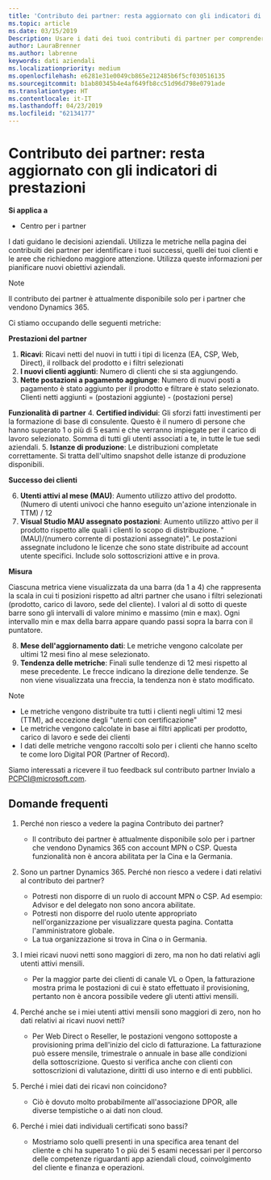 ```yaml
---
title: 'Contributo dei partner: resta aggiornato con gli indicatori di prestazioni | Centro per i partner'
ms.topic: article
ms.date: 03/15/2019
Description: Usare i dati dei tuoi contributi di partner per comprendere come l'azienda è in crescita e successiva
author: LauraBrenner
ms.author: labrenne
keywords: dati aziendali
ms.localizationpriority: medium
ms.openlocfilehash: e6281e31e0049cb865e212485b6f5cf030516135
ms.sourcegitcommit: b1ab80345b4e4af649fb8cc51d96d798e0791ade
ms.translationtype: HT
ms.contentlocale: it-IT
ms.lasthandoff: 04/23/2019
ms.locfileid: "62134177"
---
```

# <a name="partner-contribution-stay-on-top-of-your-performance-indicators"></a>Contributo dei partner: resta aggiornato con gli indicatori di prestazioni

**Si applica a**
- Centro per i partner

I dati guidano le decisioni aziendali. Utilizza le metriche nella pagina dei contribuiti dei partner per identificare i tuoi successi, quelli dei tuoi clienti e le aree che richiedono maggiore attenzione. Utilizza queste informazioni per pianificare nuovi obiettivi aziendali.

>[!NOTE]
>Il contributo dei partner è attualmente disponibile solo per i partner che vendono Dynamics 365.

Ci stiamo occupando delle seguenti metriche:

**Prestazioni del partner**

1. **Ricavi**: Ricavi netti del nuovi in tutti i tipi di licenza (EA, CSP, Web, Direct), il rollback del prodotto e i filtri selezionati
2. **I nuovi clienti aggiunti**: Numero di clienti che si sta aggiungendo.
3. **Nette postazioni a pagamento aggiunge**: Numero di nuovi posti a pagamento è stato aggiunto per il prodotto e filtrare è stato selezionato.  Clienti netti aggiunti = (postazioni aggiunte) - (postazioni perse) 

**Funzionalità di partner**
4. **Certified individui**: Gli sforzi fatti investimenti per la formazione di base di consulente. Questo è il numero di persone che hanno superato 1 o più di 5 esami e che verranno impiegate per il carico di lavoro selezionato. Somma di tutti gli utenti associati a te, in tutte le tue sedi aziendali.
5. **Istanze di produzione**: Le distribuzioni completate correttamente. Si tratta dell'ultimo snapshot delle istanze di produzione disponibili.

**Successo dei clienti**

6.  **Utenti attivi al mese (MAU)**: Aumento utilizzo attivo del prodotto.
(Numero di utenti univoci che hanno eseguito un'azione intenzionale in TTM) / 12
7. **Visual Studio MAU assegnato postazioni**: Aumento utilizzo attivo per il prodotto rispetto alle quali i clienti lo scopo di distribuzione. "(MAU)/(numero corrente di postazioni assegnate)". Le postazioni assegnate includono le licenze che sono state distribuite ad account utente specifici.  Include solo sottoscrizioni attive e in prova. 


**Misura**

Ciascuna metrica viene visualizzata da una barra (da 1 a 4) che rappresenta la scala in cui ti posizioni rispetto ad altri partner che usano i filtri selezionati (prodotto, carico di lavoro, sede del cliente). I valori al di sotto di queste barre sono gli intervalli di valore minimo e massimo (min e max). Ogni intervallo min e max della barra appare quando passi sopra la barra con il puntatore.  

8. **Mese dell'aggiornamento dati**: Le metriche vengono calcolate per ultimi 12 mesi fino al mese selezionato.
9. **Tendenza delle metriche**: Finali sulle tendenze di 12 mesi rispetto al mese precedente. Le frecce indicano la direzione delle tendenze. Se non viene visualizzata una freccia, la tendenza non è stato modificato.

>[!NOTE] 
>- Le metriche vengono distribuite tra tutti i clienti negli ultimi 12 mesi (TTM), ad eccezione degli "utenti con certificazione"        
>- Le metriche vengono calcolate in base ai filtri applicati per prodotto, carico di lavoro e sede dei clienti
>- I dati delle metriche vengono raccolti solo per i clienti che hanno scelto te come loro Digital POR (Partner of Record). 

Siamo interessati a ricevere il tuo feedback sul contributo partner Invialo a PCPCI@microsoft.com.  

## <a name="frequently-asked-questions"></a>Domande frequenti

1. Perché non riesco a vedere la pagina Contributo dei partner?
    - Il contributo dei partner è attualmente disponibile solo per i partner che vendono Dynamics 365 con account MPN o CSP. Questa funzionalità non è ancora abilitata per la Cina e la Germania.
2. Sono un partner Dynamics 365. Perché non riesco a vedere i dati relativi al contributo dei partner?
    - Potresti non disporre di un ruolo di account MPN o CSP. Ad esempio:  Advisor e del delegato non sono ancora abilitate.  
    - Potresti non disporre del ruolo utente appropriato nell'organizzazione per visualizzare questa pagina. Contatta l'amministratore globale.
    - La tua organizzazione si trova in Cina o in Germania.

3. I miei ricavi nuovi netti sono maggiori di zero, ma non ho dati relativi agli utenti attivi mensili.
    - Per la maggior parte dei clienti di canale VL o Open, la fatturazione mostra prima le postazioni di cui è stato effettuato il provisioning, pertanto non è ancora possibile vedere gli utenti attivi mensili.

4. Perché anche se i miei utenti attivi mensili sono maggiori di zero, non ho dati relativi ai ricavi nuovi netti?
   - Per Web Direct o Reseller, le postazioni vengono sottoposte a provisioning prima dell'inizio del ciclo di fatturazione. La fatturazione può essere mensile, trimestrale o annuale in base alle condizioni della sottoscrizione. Questo si verifica anche con clienti con sottoscrizioni di valutazione, diritti di uso interno e di enti pubblici.
5. Perché i miei dati dei ricavi non coincidono?
   - Ciò è dovuto molto probabilmente all'associazione DPOR, alle diverse tempistiche o ai dati non cloud.
6. Perché i miei dati individuali certificati sono bassi?
   - Mostriamo solo quelli presenti in una specifica area tenant del cliente e chi ha superato 1 o più dei 5 esami necessari per il percorso delle competenze riguardanti app aziendali cloud, coinvolgimento del cliente e finanza e operazioni.   